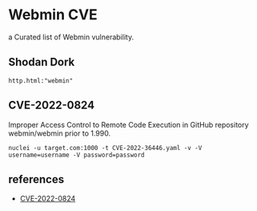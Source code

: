 # Webmin CVE
a Curated list of Webmin vulnerability.

## Shodan Dork
```
http.html:"webmin"
```


## CVE-2022-0824
Improper Access Control to Remote Code Execution in GitHub repository webmin/webmin prior to 1.990.

```
nuclei -u target.com:1000 -t CVE-2022-36446.yaml -v -V username=username -V password=password
```


## references
* [CVE-2022-0824](https://nvd.nist.gov/vuln/detail/cve-2022-0824)
